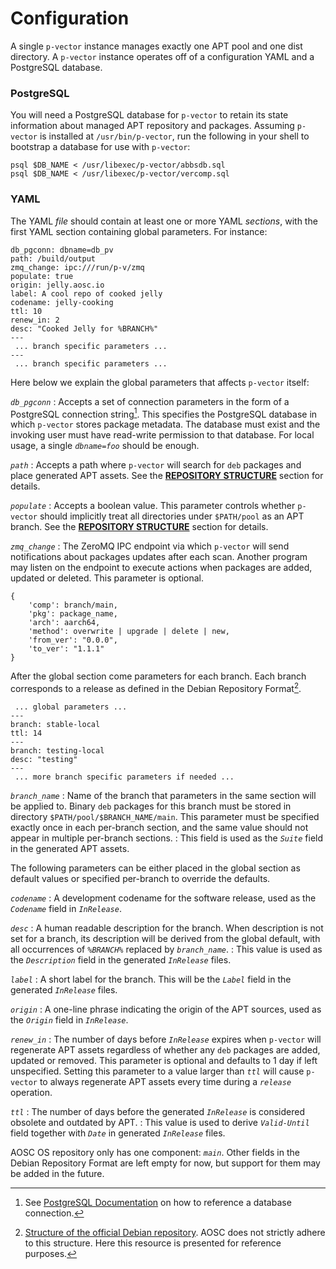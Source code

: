 # Configuration

A single `p-vector` instance manages exactly one APT pool and one dist directory. A `p-vector` instance operates off of a configuration YAML and a PostgreSQL database.

### PostgreSQL

You will need a PostgreSQL database for `p-vector` to retain its state information about managed APT repository and packages. Assuming `p-vector` is installed at `/usr/bin/p-vector`, run the following in your shell to bootstrap a database for use with `p-vector`:

```{caption="Bootstrapping database"}
psql $DB_NAME < /usr/libexec/p-vector/abbsdb.sql
psql $DB_NAME < /usr/libexec/p-vector/vercomp.sql
```

### YAML

The YAML _file_ should contain at least one or more YAML _sections_, with the first YAML section containing global parameters. For instance:

```{caption="Configuration file: Global section"}
db_pgconn: dbname=db_pv
path: /build/output
zmq_change: ipc:///run/p-v/zmq
populate: true
origin: jelly.aosc.io
label: A cool repo of cooked jelly
codename: jelly-cooking
ttl: 10
renew_in: 2
desc: "Cooked Jelly for %BRANCH%"
---
 ... branch specific parameters ...
---
 ... branch specific parameters ...
```

Here below we explain the global parameters that affects `p-vector` itself:

*`db_pgconn`*
:   Accepts a set of connection parameters in the form of a PostgreSQL connection string[^connstring]. This specifies the PostgreSQL database in which `p-vector` stores package metadata. The database must exist and the invoking user must have read-write permission to that database. For local usage, a single _`dbname=foo`_ should be enough.

[^connstring]: See [PostgreSQL Documentation](https://www.postgresql.org/docs/current/libpq-connect.html#LIBPQ-CONNSTRING) on how to reference a database connection.

*`path`*
:   Accepts a path where `p-vector` will search for `deb` packages and place generated APT assets. See the **[REPOSITORY STRUCTURE](#repository-structure)** section for details.

*`populate`*
:   Accepts a boolean value. This parameter controls whether `p-vector` should implicitly treat all directories under `$PATH/pool` as an APT branch. See the **[REPOSITORY STRUCTURE](#repository-structure)** section for details.

*`zmq_change`*
:   The ZeroMQ IPC endpoint via which `p-vector` will send notifications about packages updates after each scan. Another program may listen on the endpoint to execute actions when packages are added, updated or deleted. This parameter is optional.

```{caption="ZeroMQ IPC Format"}
{
	'comp': branch/main,
	'pkg': package_name,
	'arch': aarch64,
	'method': overwrite | upgrade | delete | new,
	'from_ver': "0.0.0",
	'to_ver': "1.1.1"
}
```

After the global section come parameters for each branch. Each branch corresponds to a release as defined in the Debian Repository Format[^deb].

```{caption="Configuration file: Per-branch sections"}
 ... global parameters ...
---
branch: stable-local
ttl: 14
---
branch: testing-local
desc: "testing"
---
 ... more branch specific parameters if needed ...
```

*`branch_name`*
:   Name of the branch that parameters in the same section will be applied to. Binary `deb` packages for this branch must be stored in directory `$PATH/pool/$BRANCH_NAME/main`. This parameter must be specified exactly once in each per-branch section, and the same value should not appear in multiple per-branch sections.
:   This field is used as the _`Suite`_ field in the generated APT assets.

The following parameters can be either placed in the global section as default values or specified per-branch to override the defaults.

*`codename`*
:   A development codename for the software release, used as the _`Codename`_ field in _`InRelease`_.

*`desc`*
:   A human readable description for the branch. When description is not set for a branch, its description will be derived from the global default, with all occurrences of _`%BRANCH%`_ replaced by _`branch_name`_.
:   This value is used as the _`Description`_ field in the generated _`InRelease`_ files.

*`label`*
:   A short label for the branch. This will be the _`Label`_ field in the generated _`InRelease`_ files.

*`origin`*
:   A one-line phrase indicating the origin of the APT sources, used as the _`Origin`_ field in _`InRelease`_.

*`renew_in`*
:   The number of days before _`InRelease`_ expires when `p-vector` will regenerate APT assets regardless of whether any `deb` packages are added, updated or removed. This parameter is optional and defaults to 1 day if left unspecified. Setting this parameter to a value larger than _`ttl`_ will cause `p-vector` to always regenerate APT assets every time during a _`release`_ operation.

*`ttl`*
:   The number of days before the generated _`InRelease`_ is considered obsolete and outdated by APT.
:   This value is used to derive _`Valid-Until`_ field together with _`Date`_ in generated _`InRelease`_ files.

AOSC OS repository only has one component: _`main`_. Other fields in the Debian Repository Format are left empty for now, but support for them may be added in the future.

[^deb]: [Structure of the official Debian repository](https://wiki.debian.org/DebianRepository/Format). AOSC does not strictly adhere to this structure. Here this resource is presented for reference purposes. 
